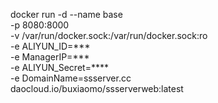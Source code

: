 docker run -d --name base \
-p 8080:8000 \
-v /var/run/docker.sock:/var/run/docker.sock:ro \
-e ALIYUN_ID=*** \
-e ManagerIP=*** \
-e ALIYUN_Secret=**** \
-e DomainName=ssserver.cc \
daocloud.io/buxiaomo/ssserverweb:latest
